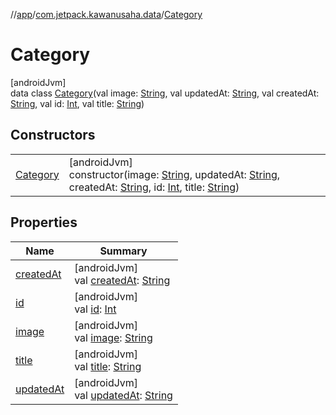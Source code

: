 //[app](../../../index.md)/[com.jetpack.kawanusaha.data](../index.md)/[Category](index.md)

# Category

[androidJvm]\
data class [Category](index.md)(val image: [String](https://kotlinlang.org/api/latest/jvm/stdlib/kotlin/-string/index.html), val updatedAt: [String](https://kotlinlang.org/api/latest/jvm/stdlib/kotlin/-string/index.html), val createdAt: [String](https://kotlinlang.org/api/latest/jvm/stdlib/kotlin/-string/index.html), val id: [Int](https://kotlinlang.org/api/latest/jvm/stdlib/kotlin/-int/index.html), val title: [String](https://kotlinlang.org/api/latest/jvm/stdlib/kotlin/-string/index.html))

## Constructors

| | |
|---|---|
| [Category](-category.md) | [androidJvm]<br>constructor(image: [String](https://kotlinlang.org/api/latest/jvm/stdlib/kotlin/-string/index.html), updatedAt: [String](https://kotlinlang.org/api/latest/jvm/stdlib/kotlin/-string/index.html), createdAt: [String](https://kotlinlang.org/api/latest/jvm/stdlib/kotlin/-string/index.html), id: [Int](https://kotlinlang.org/api/latest/jvm/stdlib/kotlin/-int/index.html), title: [String](https://kotlinlang.org/api/latest/jvm/stdlib/kotlin/-string/index.html)) |

## Properties

| Name | Summary |
|---|---|
| [createdAt](created-at.md) | [androidJvm]<br>val [createdAt](created-at.md): [String](https://kotlinlang.org/api/latest/jvm/stdlib/kotlin/-string/index.html) |
| [id](id.md) | [androidJvm]<br>val [id](id.md): [Int](https://kotlinlang.org/api/latest/jvm/stdlib/kotlin/-int/index.html) |
| [image](image.md) | [androidJvm]<br>val [image](image.md): [String](https://kotlinlang.org/api/latest/jvm/stdlib/kotlin/-string/index.html) |
| [title](title.md) | [androidJvm]<br>val [title](title.md): [String](https://kotlinlang.org/api/latest/jvm/stdlib/kotlin/-string/index.html) |
| [updatedAt](updated-at.md) | [androidJvm]<br>val [updatedAt](updated-at.md): [String](https://kotlinlang.org/api/latest/jvm/stdlib/kotlin/-string/index.html) |
